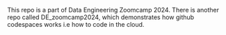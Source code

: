 This repo is a part of Data Engineering Zoomcamp 2024. There is another repo called DE_zoomcamp2024, which demonstrates how github codespaces works i.e how to code in the cloud.
